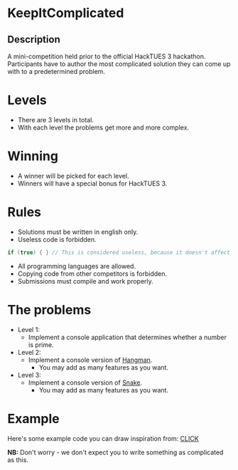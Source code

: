 # KeepItComplicated

## Description

A mini-competition held prior to the official HackTUES 3 hackathon.
Participants have to author the most complicated solution they can come up with to a predetermined problem.

# Levels
- There are 3 levels in total. 
- With each level the problems get more and more complex.

# Winning

- A winner will be picked for each level.
- Winners will have a special bonus for HackTUES 3.

# Rules

- Solutions must be written in english only.
- Useless code is forbidden.
```C
if (true) { } // This is considered useless, because it doesn't affect the program behaviour in any way.
```
- All programming languages are allowed.
- Copying code from other competitors is forbidden.
- Submissions must compile and work properly.

# The problems

- Level 1:
  - Implement a console application that determines whether a number is prime.
- Level 2:
  - Implement a console version of [Hangman](https://en.wikipedia.org/wiki/Hangman_(game)).
    - You may add as many features as you want.
- Level 3:
  - Implement a console version of [Snake](https://en.wikipedia.org/wiki/Snake_(video_game)).
    - You may add as many features as you want.

# Example

Here's some example code you can draw inspiration from: [CLICK](https://github.com/EnterpriseQualityCoding/FizzBuzzEnterpriseEdition)

**NB:** Don't worry - we don't expect you to write something as complicated as this.

